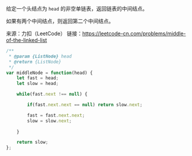 给定一个头结点为 `head` 的非空单链表，返回链表的中间结点。

如果有两个中间结点，则返回第二个中间结点。



来源：力扣（LeetCode）
链接：https://leetcode-cn.com/problems/middle-of-the-linked-list

```javascript
/**
 * @param {ListNode} head
 * @return {ListNode}
 */
var middleNode = function(head) {
    let fast = head;
    let slow = head;

    while(fast.next !== null) {

        if(fast.next.next == null) return slow.next;

        fast = fast.next.next;
        slow = slow.next; 
        
    }

    return slow;
};
```

